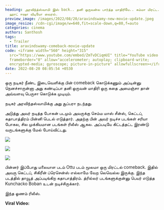 ```yaml
---
heading: அரவிந்த்ஸ்வாமி இஸ் back.. தனி ஒருவன்ல பார்த்த மாதிரியே.. சும்மா மிரட்ட.
  ஹாட் ஈஷா வீடியோ வைரல்.
preview_image: /images/2022/08/20/aravindswamy-new-movie-update.jpeg
image_resize: /cdn-cgi/image/w=640,fit=scale-down,q=80,f=auto
categories: cinema
authors: Santhosh
tags:
  - Trailer
title: aravindswamy-comeback-movie-update
code: <iframe width="560" height="315"
  src="https://www.youtube.com/embed/ZmTvDCiqmUI" title="YouTube video player"
  frameborder="0" allow="accelerometer; autoplay; clipboard-write;
  encrypted-media; gyroscope; picture-in-picture" allowfullscreen></iframe>
date: 2022-08-20 08:05:54 +0530
---
```

ஒரு நடிகர் நீண்ட இடைவெளிக்கு பின் comeback கொடுக்கணும் அப்டின்னு நெனச்சாருன்னா அது கண்டிப்பா தனி ஒருவன் மாதிரி ஒரு கதை அமைஞ்சா தான் அவ்வளவு பெருசா கொடுக்க முடியும்.

நடிகர் அரவிந்தஸ்வாமிக்கு அது சூப்பரா நடந்தது.

அடுத்து அவர் நடித்த போகன் படமும் அவருக்கு செம்ம மாஸ் சீன்ஸ், கெட்டப், கதாபாத்திரம் பின்னி பெடல் எடுத்தார். அதற்கு பின் அவர் நடிச்ச படங்கள் சரியா போகல, சில முக்கியமான படங்கள் ரிலீஸ் ஆகல. அப்படியே கிட்டத்தட்ட இரண்டு வருடங்களுக்கு மேல் போய்விட்டது.

![](/images/2022/08/20/aravindswami-new-film-update.jpeg)

![](/images/2022/08/20/aravindswami-new-film-update-1.jpeg)

![](/images/2022/08/20/aravindswami-new-film-update-2.jpeg)

பின்னர் இப்போது மலையாள படம் Ottu படம் மூலமா ஒரு மிரட்டல் comeback. இதில் அவரு கெட்டப், சிகிரீன் ப்ரெசென்ஸ் எல்லாமே வேற லெவெல்ல இருக்கு. இந்த படத்தில் தாவூத் அப்படிங்கிற கதாபாத்திரம். த்ரில்லர் படங்களுக்குன்னு பெயர் எடுத்த Kunchacko Boban உடன் நடிச்சிருக்கார்.

இந்த ஓணம் ரிலீஸ்.

**Viral Video:**